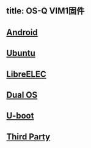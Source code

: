 title: OS-Q VIM1固件
---

## [Android](/zh-cn/vim1/FirmwareAndroid.html)
## [Ubuntu](/zh-cn/vim1/FirmwareUbuntu.html)
## [LibreELEC](/zh-cn/vim1/FirmwareLibreelec.html)
## [Dual OS](/zh-cn/vim1/FirmwareDualos.html)
## [U-boot](/zh-cn/vim1/FirmwareUboot.html)
## [Third Party](/zh-cn/vim1/FirmwareThirdparty.html)

